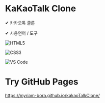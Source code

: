 # KaKaoTalk Clone

✔ 카카오톡 클론

✔ 사용언어 / 도구

![HTML5](https://img.shields.io/badge/-HTML5-%23E44D27?style=flat-square&logo=html5&logoColor=ffffff)

![CSS3](https://img.shields.io/badge/-CSS3-%231572B6?style=flat-square&logo=css3)

![VS Code](http://img.shields.io/badge/-VS%20Code-007ACC?style=flat-square&logo=visual-studio-code)

# Try GitHub Pages

https://myriam-bora.github.io/kakaoTalkClone/
